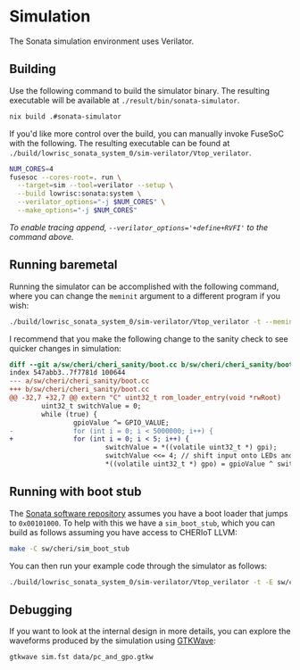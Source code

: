 # Simulation

The Sonata simulation environment uses Verilator.

## Building

Use the following command to build the simulator binary.
The resulting executable will be available at `./result/bin/sonata-simulator`.

```sh
nix build .#sonata-simulator
```


If you'd like more control over the build, you can manually invoke FuseSoC with the following.
The resulting executable can be found at `./build/lowrisc_sonata_system_0/sim-verilator/Vtop_verilator`.

```sh
NUM_CORES=4
fusesoc --cores-root=. run \
  --target=sim --tool=verilator --setup \
  --build lowrisc:sonata:system \
  --verilator_options="-j $NUM_CORES" \
  --make_options="-j $NUM_CORES"
```

*To enable tracing append, `--verilator_options='+define+RVFI'` to the command above.*

## Running baremetal

Running the simulator can be accomplished with the following command, where you can change the `meminit` argument to a different program if you wish:
```sh
./build/lowrisc_sonata_system_0/sim-verilator/Vtop_verilator -t --meminit=ram,./sw/cheri/cheri_sanity/boot.elf
```

I recommend that you make the following change to the sanity check to see quicker changes in simulation:
```diff
diff --git a/sw/cheri/cheri_sanity/boot.cc b/sw/cheri/cheri_sanity/boot.cc
index 547abb3..7f7781d 100644
--- a/sw/cheri/cheri_sanity/boot.cc
+++ b/sw/cheri/cheri_sanity/boot.cc
@@ -32,7 +32,7 @@ extern "C" uint32_t rom_loader_entry(void *rwRoot)
        uint32_t switchValue = 0;
        while (true) {
                gpioValue ^= GPIO_VALUE;
-               for (int i = 0; i < 5000000; i++) {
+               for (int i = 0; i < 5; i++) {
                        switchValue = *((volatile uint32_t *) gpi);
                        switchValue <<= 4; // shift input onto LEDs and skipping LCD pins
                        *((volatile uint32_t *) gpo) = gpioValue ^ switchValue;
```

## Running with boot stub

The [Sonata software repository](https://github.com/lowRISC/sonata-software) assumes you have a boot loader that jumps to `0x00101000`.
To help with this we have a `sim_boot_stub`, which you can build as follows assuming you have access to CHERIoT LLVM:
```sh
make -C sw/cheri/sim_boot_stub
```

You can then run your example code through the simulator as follows:
```sh
./build/lowrisc_sonata_system_0/sim-verilator/Vtop_verilator -t -E sw/cheri/sim_boot_stub/sim_boot_stub -E /path/to/sonata-software/build/cheriot/cheriot/release/sonata_simple_demo
```

## Debugging

If you want to look at the internal design in more details, you can explore the waveforms produced by the simulation using [GTKWave](http://gtkwave.sourceforge.net/):
```sh
gtkwave sim.fst data/pc_and_gpo.gtkw
```
